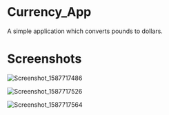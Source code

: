 # Currency_App

A simple application which converts pounds to dollars.

# Screenshots

![Screenshot_1587717486](https://user-images.githubusercontent.com/44229050/80193199-4a28ad80-8610-11ea-8503-07ffb55b9729.png)

![Screenshot_1587717526](https://user-images.githubusercontent.com/44229050/80193227-56ad0600-8610-11ea-95fc-87ea6250b3ef.png)

![Screenshot_1587717564](https://user-images.githubusercontent.com/44229050/80193244-5d3b7d80-8610-11ea-8a7b-71f9eee8f4a6.png)
